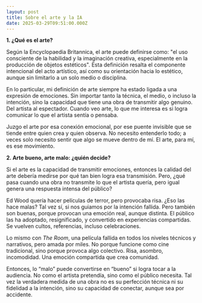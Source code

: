 ```yaml
---
layout: post
title: Sobre el arte y la IA
date: 2025-03-29T09:51:00.000Z
---
```

**<!-- https://chatgpt.com/g/g-PFxk1rna0-chispita/c/67e80cb1-9ec4-8000-a010-74daf4683211 -->**

**1. ¿Qué es el arte?**

Según la Encyclopaedia Britannica, el arte puede definirse como: "el uso consciente de la habilidad y la imaginación creativa, especialmente en la producción de objetos estéticos". Esta definición resalta el componente intencional del acto artístico, así como su orientación hacia lo estético, aunque sin limitarlo a un solo medio o disciplina.

En lo particular, mi definición de arte siempre ha estado ligada a una expresión de emociones. Sin importar tanto la técnica, el medio, o incluso la intención, sino la capacidad que tiene una obra de transmitir algo genuino. Del artista al espectador. Cuando veo arte, lo que me interesa es si logra comunicar lo que el artista sentía o pensaba. 

Juzgo el arte por esa conexión emocional, por ese puente invisible que se tiende entre quien crea y quien observa. No necesito entenderlo todo; a veces solo necesito sentir que algo se mueve dentro de mí. El arte, para mí, es ese movimiento.

**2. Arte bueno, arte malo: ¿quién decide?**

Si el arte es la capacidad de transmitir emociones, entonces la calidad del arte debería medirse por qué tan bien logra esa transmisión. Pero, ¿qué pasa cuando una obra no transmite lo que el artista quería, pero igual genera una respuesta intensa del público?

Ed Wood quería hacer películas de terror, pero provocaba risa. ¿Eso las hace malas? Tal vez sí, si nos guiamos por la intención fallida. Pero también son buenas, porque provocan una emoción real, aunque distinta. El público las ha adoptado, resignificado, y convertido en experiencias compartidas. Se vuelven cultos, referencias, incluso celebraciones.

Lo mismo con *The Room*, una película fallida en todos los niveles técnicos y narrativos, pero amada por miles. No porque funcione como cine tradicional, sino porque provoca algo colectivo. Risa, asombro, incomodidad. Una emoción compartida que crea comunidad.

Entonces, lo “malo” puede convertirse en “bueno” si logra tocar a la audiencia. No como el artista pretendía, sino como el público necesita. Tal vez la verdadera medida de una obra no es su perfección técnica ni su fidelidad a la intención, sino su capacidad de conectar, aunque sea por accidente.
